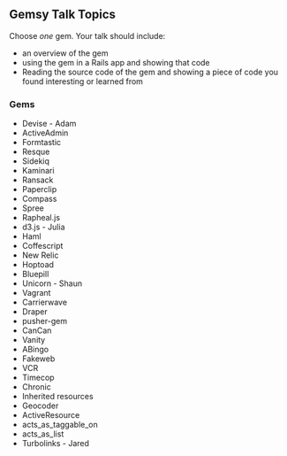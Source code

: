 ## Gemsy Talk Topics

Choose *one* gem.  Your talk should include:
- an overview of the gem
- using the gem in a Rails app and showing that code
- Reading the source code of the gem and showing a piece of code you found interesting or learned from


### Gems

* Devise - Adam
* ActiveAdmin
* Formtastic
* Resque
* Sidekiq
* Kaminari
* Ransack
* Paperclip
* Compass
* Spree
* Rapheal.js
* d3.js - Julia
* Haml
* Coffescript
* New Relic
* Hoptoad
* Bluepill
* Unicorn - Shaun
* Vagrant
* Carrierwave
* Draper
* pusher-gem
* CanCan
* Vanity
* ABingo
* Fakeweb
* VCR
* Timecop
* Chronic
* Inherited resources
* Geocoder
* ActiveResource
* acts_as_taggable_on
* acts_as_list
* Turbolinks - Jared
